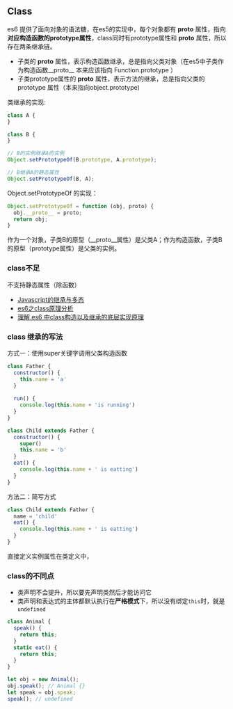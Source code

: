 ## Class
es6 提供了面向对象的语法糖，在es5的实现中，每个对象都有 __proto__ 属性，指向**对应构造函数的prototype属性**，class同时有prototype属性和 __proto__ 属性，所以存在两条继承链。
- 子类的 __proto__ 属性，表示构造函数继承，总是指向父类对象（在es5中子类作为构造函数__proto__ 本来应该指向 Function.prototype ）
- 子类prototype属性的 __proto__ 属性，表示方法的继承，总是指向父类的 prototype 属性（本来指向object.prototype)

类继承的实现:
```javascript
class A {
}

class B {
}

// B的实例继承A的实例
Object.setPrototypeOf(B.prototype, A.prototype);

// B继承A的静态属性
Object.setPrototypeOf(B, A);
```

Object.setPrototypeOf 的实现：
```javascript
Object.setPrototypeOf = function (obj, proto) {
  obj.__proto__ = proto;
  return obj;
}
```

作为一个对象，子类B的原型（__proto__属性）是父类A；作为构造函数，子类B的原型（prototype属性）是父类的实例。

### class不足
不支持静态属性（除函数）

- [Javascript的继承与多态](https://www.jianshu.com/p/5cb692658704)
- [es6之class原理分析](https://blog.csdn.net/qq_41694291/article/details/103943481)
- [理解 es6 中class构造以及继承的底层实现原理](https://www.cnblogs.com/memphis-f/p/12029574.html)


### class 继承的写法
方式一：使用super关键字调用父类构造函数
```javascript
class Father {
  constructor() {
    this.name = 'a'
  }
  
  run() {
    console.log(this.name + 'is running') 
  }
}

class Child extends Father {
  constructor() {
    super()
    this.name = 'b'
  }
  eat() {
    console.log(this.name + ' is eatting')
  }
}
```

方法二：简写方式
```javascript
class Child extends Father {
  name = 'child'
  eat() {
    console.log(this.name + ' is eatting')
  }
}
```
直接定义实例属性在类定义中，

### class的不同点
- 类声明不会提升，所以要先声明类然后才能访问它
- 类声明和表达式的主体都默认执行在**严格模式**下，所以没有绑定`this`时，就是`undefined`
```javascript
class Animal { 
  speak() {
    return this;
  }
  static eat() {
    return this;
  }
}

let obj = new Animal();
obj.speak(); // Animal {}
let speak = obj.speak;
speak(); // undefined

```